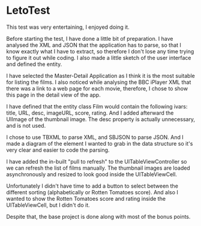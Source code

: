 LetoTest
========

This test was very entertaining, I enjoyed doing it.

Before starting the test, I have done a little bit of preparation. I have analysed the XML and JSON that the application has to parse, so that I know exactly what I have to extract, so therefore I don't lose any time trying to figure it out while coding. I also made a little sketch of the user interface and defined the entity.

I have selected the Master-Detail Application as I think it is the most suitable for listing the films. I also noticed while analysing the BBC iPlayer XML that there was a link to a web page for each movie, therefore, I chose to show this page in the detail view of the app.

I have defined that the entity class Film would contain the following ivars: title, URL, desc, imageURL, score, rating. And I added afterward the UIImage of the thumbnail image. The desc property is actually unnecessary, and is not used.

I chose to use TBXML to parse XML, and SBJSON to parse JSON. And I made a diagram of the element I wanted to grab in the data structure so it's very clear and easier to code the parsing.

I have added the in-built "pull to refresh" to the UITableViewController so we can refresh the list of films manually. The thumbnail images are loaded asynchronously and resized to look good inside the UITableViewCell.

Unfortunately I didn't have time to add a button to select between the different sorting (alphabetically or Rotten Tomatoes score). And also I wanted to show the Rotten Tomatoes score and rating inside the UITableViewCell, but I didn't do it.

Despite that, the base project is done along with most of the bonus points.
